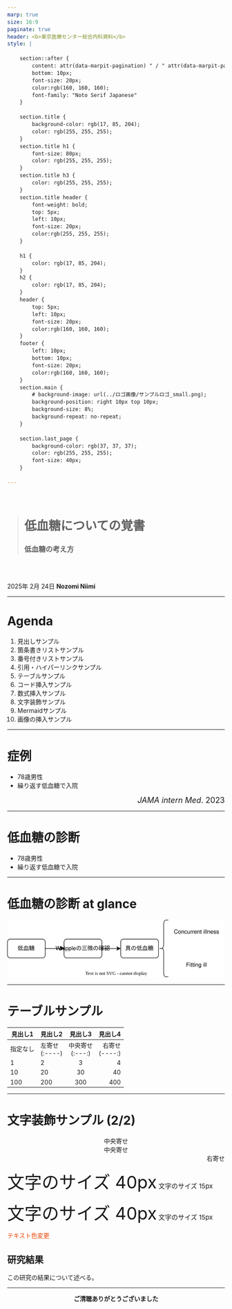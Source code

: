 ```yaml
---
marp: true
size: 16:9
paginate: true
header: <b>東京医療センター総合内科資料</b> 
style: |

    section::after {
        content: attr(data-marpit-pagination) " / " attr(data-marpit-pagination-total);
        bottom: 10px;
        font-size: 20px;
        color:rgb(160, 160, 160);
        font-family: "Noto Serif Japanese"
    }

    section.title {
        background-color: rgb(17, 85, 204);
        color: rgb(255, 255, 255);
    }
    section.title h1 {
        font-size: 80px;
        color: rgb(255, 255, 255);
    }
    section.title h3 {
        color: rgb(255, 255, 255);
    }
    section.title header {
        font-weight: bold;
        top: 5px;
        left: 10px;
        font-size: 20px;
        color:rgb(255, 255, 255);
    }

    h1 {
        color: rgb(17, 85, 204);
    }
    h2 {
        color: rgb(17, 85, 204);
    }
    header {
        top: 5px;
        left: 10px;
        font-size: 20px;
        color:rgb(160, 160, 160);
    }
    footer {
        left: 10px;
        bottom: 10px;
        font-size: 20px;
        color:rgb(160, 160, 160);
    }
    section.main {
        # background-image: url(../ロゴ画像/サンプルロゴ_small.png);
        background-position: right 10px top 10px;
        background-size: 8%;
        background-repeat: no-repeat;
    }

    section.last_page {
        background-color: rgb(37, 37, 37);
        color: rgb(255, 255, 255);
        font-size: 40px;
    }

---
```

<!--- _class: title --->

<br>

> # 低血糖についての覚書
>
> ### 低血糖の考え方

<br>
<br>

2025年 2月 24日
**Nozomi Niimi**

---
# Agenda

1. 見出しサンプル
1. 箇条書きリストサンプル
1. 番号付きリストサンプル
1. 引用・ハイパーリンクサンプル
1. テーブルサンプル
1. コード挿入サンプル
1. 数式挿入サンプル
1. 文字装飾サンプル
1. Mermaidサンプル
1. 画像の挿入サンプル

---
# 症例

* 78歳男性
* 繰り返す低血糖で入院

<div style="font-size: 18px; text-align:right"><em>JAMA intern Med</em>. 2023</div>


---

# 低血糖の診断


* 78歳男性
* 繰り返す低血糖で入院


---

# 低血糖の診断 at glance

![height:200](./figure/flowchart.svg)


---

# テーブルサンプル

| 見出し1 | 見出し2 | 見出し3 | 見出し4 |
|------|:-----|:----:|-----:|
| 指定なし | 左寄せ<br>(:----) | 中央寄せ<br>(:---:) | 右寄せ<br>(----:) |
| 1       | 2     | 3       | 4      |
| 10      | 20    | 30      | 40     |
| 100     | 200   | 300     | 400    |



---

# 文字装飾サンプル (2/2)

<center>中央寄せ</center>

<div style="text-align:center">中央寄せ</div>

<div style="text-align:right">右寄せ</div>

<span style="font-size: 40px;">文字のサイズ 40px</span> <span style="font-size: 15px;">文字のサイズ 15px</span>

<span style="font-size: 40px;">文字のサイズ 40px</span> <span style="font-size: 15px;">文字のサイズ 15px</span>

<span style="color: rgb(233, 71, 9);">テキスト色変更</span>

## 研究結果

この研究の結果について述べる。

---
<!---
class: last_page
--->

<center>
<b>
ご清聴ありがとうございました
</b>
</center>
